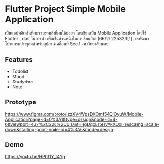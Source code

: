 
# Flutter Project Simple Mobile Application

เป็นแอปพลิเคชันที่ผมรวบรวมสิ่งที่ผมใช้บ่อยๆ โดยเขียนเป็น Mobile Application โดยใช้ Flutter , dart ในการทำ เพื่อเป็นส่วนหนึ่งในการเรียนวิชา (66/2) 225323[1] การพัฒนาโปรแกรมประยุกต์สำหรับอุปกรณ์เคลื่อนที่ Sec.1 มหาวิทยาลัยพะเยา 


## Features

- Todolist
- Mood
- Studytime
- Note


## Prototype

https://www.figma.com/proto/lzzXV4WpsDXOmf54QlOyuW/Mobile-Application?page-id=0%3A1&type=design&node-id=4-6&viewport=437%2C226%2C0.17&t=HgDqcEr5HyVkXOxI-1&scaling=scale-down&starting-point-node-id=4%3A6&mode=design


## Demo

https://youtu.be/HPh11Y_t4Yg
